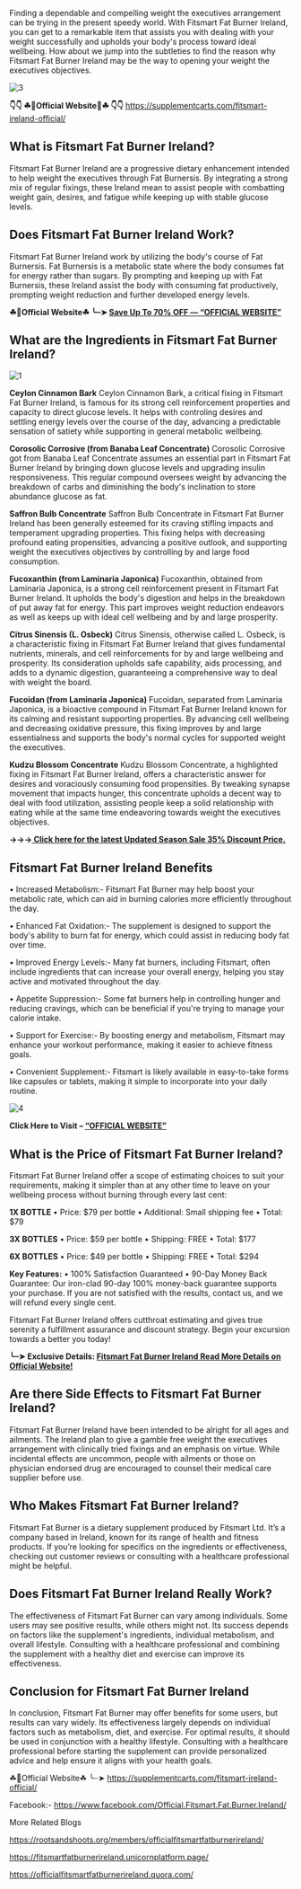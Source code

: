 Finding a dependable and compelling weight the executives arrangement can be trying in the present speedy world. With Fitsmart Fat Burner Ireland, you can get to a remarkable item that assists you with dealing with your weight successfully and upholds your body's process toward ideal wellbeing. How about we jump into the subtleties to find the reason why Fitsmart Fat Burner Ireland may be the way to opening your weight the executives objectives.

![3](https://github.com/user-attachments/assets/dcad260c-f3b2-4a07-bfe7-62a4ab21daf7)


**👇👇 ☘📣Official Website📣☘ 👇👇**
https://supplementcarts.com/fitsmart-ireland-official/

## What is Fitsmart Fat Burner Ireland?

Fitsmart Fat Burner Ireland are a progressive dietary enhancement intended to help weight the executives through Fat Burnersis. By integrating a strong mix of regular fixings, these Ireland mean to assist people with combatting weight gain, desires, and fatigue while keeping up with stable glucose levels.


## Does Fitsmart Fat Burner Ireland Work?

Fitsmart Fat Burner Ireland work by utilizing the body's course of Fat Burnersis. Fat Burnersis is a metabolic state where the body consumes fat for energy rather than sugars. By prompting and keeping up with Fat Burnersis, these Ireland assist the body with consuming fat productively, prompting weight reduction and further developed energy levels.

**☘📣Official Website☘ ╰┈➤ [Save Up To 70% OFF — “OFFICIAL WEBSITE”](https://supplementcarts.com/fitsmart-ireland-official/)**

## What are the Ingredients in Fitsmart Fat Burner Ireland?


![1](https://github.com/user-attachments/assets/eb8bc920-398f-40b5-bd7e-a4cdf3bd44a6)


**Ceylon Cinnamon Bark**
Ceylon Cinnamon Bark, a critical fixing in Fitsmart Fat Burner Ireland, is famous for its strong cell reinforcement properties and capacity to direct glucose levels. It helps with controling desires and settling energy levels over the course of the day, advancing a predictable sensation of satiety while supporting in general metabolic wellbeing.

**Corosolic Corrosive (from Banaba Leaf Concentrate)**
Corosolic Corrosive got from Banaba Leaf Concentrate assumes an essential part in Fitsmart Fat Burner Ireland by bringing down glucose levels and upgrading insulin responsiveness. This regular compound oversees weight by advancing the breakdown of carbs and diminishing the body's inclination to store abundance glucose as fat.

**Saffron Bulb Concentrate**
Saffron Bulb Concentrate in Fitsmart Fat Burner Ireland has been generally esteemed for its craving stifling impacts and temperament upgrading properties. This fixing helps with decreasing profound eating propensities, advancing a positive outlook, and supporting weight the executives objectives by controlling by and large food consumption.

**Fucoxanthin (from Laminaria Japonica)**
Fucoxanthin, obtained from Laminaria Japonica, is a strong cell reinforcement present in Fitsmart Fat Burner Ireland. It upholds the body's digestion and helps in the breakdown of put away fat for energy. This part improves weight reduction endeavors as well as keeps up with ideal cell wellbeing and by and large prosperity.

**Citrus Sinensis (L. Osbeck)**
Citrus Sinensis, otherwise called L. Osbeck, is a characteristic fixing in Fitsmart Fat Burner Ireland that gives fundamental nutrients, minerals, and cell reinforcements for by and large wellbeing and prosperity. Its consideration upholds safe capability, aids processing, and adds to a dynamic digestion, guaranteeing a comprehensive way to deal with weight the board.

**Fucoidan (from Laminaria Japonica)**
Fucoidan, separated from Laminaria Japonica, is a bioactive compound in Fitsmart Fat Burner Ireland known for its calming and resistant supporting properties. By advancing cell wellbeing and decreasing oxidative pressure, this fixing improves by and large essentialness and supports the body's normal cycles for supported weight the executives.

**Kudzu Blossom Concentrate**
Kudzu Blossom Concentrate, a highlighted fixing in Fitsmart Fat Burner Ireland, offers a characteristic answer for desires and voraciously consuming food propensities. By tweaking synapse movement that impacts hunger, this concentrate upholds a decent way to deal with food utilization, assisting people keep a solid relationship with eating while at the same time endeavoring towards weight the executives objectives.

**→→→[ Click here for the latest Updated Season Sale 35% Discount Price.](https://supplementcarts.com/fitsmart-ireland-official/)**

## Fitsmart Fat Burner Ireland Benefits

•	Increased Metabolism:- Fitsmart Fat Burner may help boost your metabolic rate, which can aid in burning calories more efficiently throughout the day.

•	Enhanced Fat Oxidation:- The supplement is designed to support the body's ability to burn fat for energy, which could assist in reducing body fat over time.

•	Improved Energy Levels:- Many fat burners, including Fitsmart, often include ingredients that can increase your overall energy, helping you stay active and motivated throughout the day.

•	Appetite Suppression:- Some fat burners help in controlling hunger and reducing cravings, which can be beneficial if you're trying to manage your calorie intake.

•	Support for Exercise:- By boosting energy and metabolism, Fitsmart may enhance your workout performance, making it easier to achieve fitness goals.

•	Convenient Supplement:- Fitsmart is likely available in easy-to-take forms like capsules or tablets, making it simple to incorporate into your daily routine.

![4](https://github.com/user-attachments/assets/6aec35a8-19de-43eb-bf29-c010f9da7566)


**Click Here to Visit – [“OFFICIAL WEBSITE”](https://supplementcarts.com/fitsmart-ireland-official/)**

## What is the Price of Fitsmart Fat Burner Ireland?

Fitsmart Fat Burner Ireland offer a scope of estimating choices to suit your requirements, making it simpler than at any other time to leave on your wellbeing process without burning through every last cent:

**1X BOTTLE**
•	Price: $79 per bottle
•	Additional: Small shipping fee
•	Total: $79

**3X BOTTLES**
•	Price: $59 per bottle
•	Shipping: FREE
•	Total: $177

**6X BOTTLES**
•	Price: $49 per bottle
•	Shipping: FREE
•	Total: $294

**Key Features:**
•	100% Satisfaction Guaranteed
•	90-Day Money Back Guarantee: Our iron-clad 90-day 100% money-back guarantee supports your purchase. If you are not satisfied with the results, contact us, and we will refund every single cent.


Fitsmart Fat Burner Ireland offers cutthroat estimating and gives true serenity a fulfillment assurance and discount strategy. Begin your excursion towards a better you today!

**╰┈➤ Exclusive Details: [Fitsmart Fat Burner Ireland  Read More Details on Official Website!](https://supplementcarts.com/fitsmart-ireland-official/)**

## Are there Side Effects to Fitsmart Fat Burner Ireland?

Fitsmart Fat Burner Ireland have been intended to be alright for all ages and ailments. The Ireland plan to give a gamble free weight the executives arrangement with clinically tried fixings and an emphasis on virtue. While incidental effects are uncommon, people with ailments or those on physician endorsed drug are encouraged to counsel their medical care supplier before use.


## Who Makes Fitsmart Fat Burner Ireland?

Fitsmart Fat Burner is a dietary supplement produced by Fitsmart Ltd. It’s a company based in Ireland, known for its range of health and fitness products. If you’re looking for specifics on the ingredients or effectiveness, checking out customer reviews or consulting with a healthcare professional might be helpful.


## Does Fitsmart Fat Burner Ireland Really Work?

The effectiveness of Fitsmart Fat Burner can vary among individuals. Some users may see positive results, while others might not. Its success depends on factors like the supplement's ingredients, individual metabolism, and overall lifestyle. Consulting with a healthcare professional and combining the supplement with a healthy diet and exercise can improve its effectiveness.


## Conclusion for Fitsmart Fat Burner Ireland

In conclusion, Fitsmart Fat Burner may offer benefits for some users, but results can vary widely. Its effectiveness largely depends on individual factors such as metabolism, diet, and exercise. For optimal results, it should be used in conjunction with a healthy lifestyle. Consulting with a healthcare professional before starting the supplement can provide personalized advice and help ensure it aligns with your health goals.

☘📣Official Website☘ ╰┈➤ https://supplementcarts.com/fitsmart-ireland-official/

Facebook:- https://www.facebook.com/Official.Fitsmart.Fat.Burner.Ireland/

More Related Blogs

https://rootsandshoots.org/members/officialfitsmartfatburnerireland/

https://fitsmartfatburnerireland.unicornplatform.page/

https://officialfitsmartfatburnerireland.quora.com/

